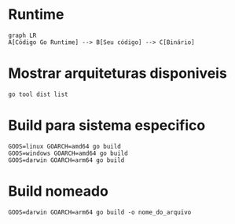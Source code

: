 # Runtime

```mermaid
graph LR
A[Código Go Runtime] --> B[Seu código] --> C[Binário]
```

# Mostrar arquiteturas disponiveis
```shell
go tool dist list
```
# Build para sistema especifico
```shell
GOOS=linux GOARCH=amd64 go build
GOOS=windows GOARCH=amd64 go build
GOOS=darwin GOARCH=arm64 go build
```

# Build nomeado
```shell
GOOS=darwin GOARCH=arm64 go build -o nome_do_arquivo
```